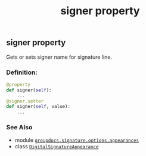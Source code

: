 ﻿---
title: signer property
second_title: GroupDocs.Signature for Python via .NET API References
description: 
type: docs
url: /python-net/groupdocs.signature.options.appearances/digitalsignatureappearance/signer/
is_root: false
weight: 40
---

## signer property


Gets or sets signer name for signature line.
### Definition:
```python
@property
def signer(self):
    ...
@signer.setter
def signer(self, value):
    ...
```

### See Also
* module [`groupdocs.signature.options.appearances`](../../)
* class [`DigitalSignatureAppearance`](/signature/python-net/groupdocs.signature.options.appearances/digitalsignatureappearance)
